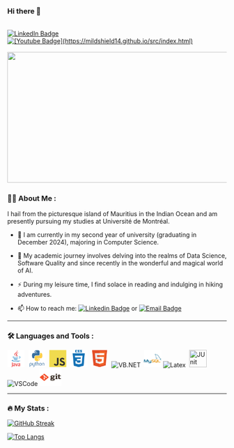 ### Hi there 👋

<!--
used tutorial from https://www.sitepoint.com/github-profile-readme/ to create this README


**mildshield14/mildshield14** is a ✨ _special_ ✨ repository because its `README.md` (this file) appears on your GitHub profile.

Here are some ideas to get you started:

- 🔭 I’m currently working on ...
- 🌱 I’m currently learning ...
- 👯 I’m looking to collaborate on ...
- 🤔 I’m looking for help with ...
- 💬 Ask me about ...
- 📫 How to reach me: ...
- 😄 Pronouns: ...
- ⚡ Fun fact: ...
-->
<img src="https://komarev.com/ghpvc/?username=mildshield14&style=flat-square&color=blue" alt=""/>
<div id="badges">
  <a href="https://www.linkedin.com/in/vennilasooben/">
    <img src="https://img.shields.io/badge/LinkedIn-blue?style=for-the-badge&logo=linkedin&logoColor=white" alt="LinkedIn Badge"/>
  </a>
  <a href="https://mildshield14.github.io/src/index.html">
    <img src="https://img.shields.io/badge/Personal Website-red?style=for-the-badge&logo=computer&logoColor=white" alt="[Youtube Badge](https://mildshield14.github.io/src/index.html)"/>
  </a>
</div>

<br>

<div align="center">

  <img src="https://media.giphy.com/media/3o6ZsXhBzpoRApBkPK/giphy.gif" width="600" height="300"/>
</div>

### :woman_technologist: About Me :
I hail from the picturesque island of Mauritius in the Indian Ocean and am presently pursuing my studies at Université de Montréal.

- 🏫  I am currently in my second year of university (graduating in December 2024), majoring in Computer Science.

- :seedling: My academic journey involves delving into the realms of Data Science, Software Quality and since recently in the wonderful and magical world of AI.

- :zap: During my leisure time, I find solace in reading and indulging in hiking adventures.

- :mailbox: How to reach me: [![Linkedin Badge](https://img.shields.io/badge/-linkedin-blue?style=flat&logo=Linkedin&logoColor=white)](https://www.linkedin.com/in/vennilasooben/) or [![Email Badge](https://img.shields.io/badge/-Email-green?style=flat&logo=Outlook&logoColor=white)](mailto:vennila.sooben@umontreal.ca)

---

### :hammer_and_wrench: Languages and Tools :
<div>
  <img src="https://github.com/devicons/devicon/blob/master/icons/java/java-original-wordmark.svg" title="Java" alt="Java" width="40" height="40"/>&nbsp;
   <img src="https://github.com/devicons/devicon/blob/master/icons/python/python-original-wordmark.svg" title="Python" alt="Python" width="40" height="40"/>&nbsp;
  <img src="https://github.com/devicons/devicon/blob/master/icons/javascript/javascript-original.svg" title="JavaScript" alt="JavaScript" width="40" height="40"/>&nbsp;
  <img src="https://github.com/devicons/devicon/blob/master/icons/css3/css3-plain-wordmark.svg"  title="CSS3" alt="CSS" width="40" height="40"/>&nbsp;
  <img src="https://github.com/devicons/devicon/blob/master/icons/html5/html5-original.svg" title="HTML5" alt="HTML" width="40" height="40"/>&nbsp;
  <img src="https://hackr.io/tutorials/learn-visual-basic-net-vb/logo/logo-visual-basic-net-vb?ver=1673280142"  title="VB.NET" alt="VB.NET" width="40" height="40"/>&nbsp;
  <img src="https://github.com/devicons/devicon/blob/master/icons/mysql/mysql-original-wordmark.svg" title="MySQL"  alt="MySQL" width="40" height="40"/>
  <img src="https://mathvault.ca/wp-content/uploads/latex-logo1.jpg"  title="Latex" alt="Latex" width="40" height="40"/>&nbsp;
  <img src="https://junit.org/junit4/images/junit5-banner.png" title="JUnit" **alt="Junit" width="40" height="40"/>
   <img src="https://upload.wikimedia.org/wikipedia/commons/thumb/9/9a/Visual_Studio_Code_1.35_icon.svg/1024px-Visual_Studio_Code_1.35_icon.svg.png" alt="VSCode" width="30" height="30"/>
  <img src="https://github.com/devicons/devicon/blob/master/icons/git/git-original-wordmark.svg" title="Git" **alt="Git" width="50" height="40"/>
 
</div>

---

### :fire: My Stats :
[![GitHub Streak](http://github-readme-streak-stats.herokuapp.com?user=mildshield14&theme=dark&background=000000)](https://git.io/streak-stats)

[![Top Langs](https://github-readme-stats.vercel.app/api/top-langs/?username=mildshield14&layout=compact&theme=vision-friendly-dark)](https://github.com/anuraghazra/github-readme-stats)
